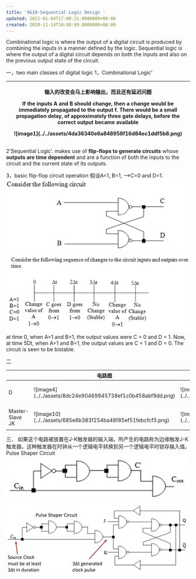 ```yaml
---
title: '9&10-Sequential Logic Design '
updated: 2021-01-04T17:00:31.0000000+08:00
created: 2020-11-14T10:08:09.0000000+08:00
---
```


Combinational logic is where the output of a digital circuit is produced by combining the inputs in a manner defined by the logic.
Sequential logic is where the output of a digital
circuit depends on both the inputs and also on the
previous output state of the circuit.

一，two main classes of digital logic
1，Combinational Logic'

<table>
<colgroup>
<col style="width: 100%" />
</colgroup>
<thead>
<tr class="header">
<th><p>输入的改变会马上影响输出，而且还有延迟问题</p>
<p>If the inputs A and B should change, then a change would be immediately propagated to the output f. There would be a small propagation delay, of approximately three gate delays, before the correct output became available</p>
<p>![image1](../../assets/4da36340e6a848958f16d84ec1ddf5b8.png)</p></th>
</tr>
</thead>
<tbody>
</tbody>
</table>

2'Sequential Logic'.
makes use of **flip-flops to generate circuits**
whose **outputs are time dependent** and are a function of both
the inputs to the circuit and the current state of its outputs.

3，basic flip-flop circuit operation
假设A=1, B=1, --\>C=0 and D=1.
![image2](../../assets/a7940a91761745b29505cf322e9d9f32.png)

![image3](../../assets/b0328bc4e0054078b8c435a7350f04f8.png)
at time 0, when A=1 and B=1, the output values were C = 0
and D = 1.
Now, at time 5Dt, when A=1 and B=1, the output values are C = 1
and D = 0.
The circuit is seen to be bistable.

二
<table>
<colgroup>
<col style="width: 4%" />
<col style="width: 32%" />
<col style="width: 12%" />
<col style="width: 10%" />
<col style="width: 14%" />
<col style="width: 11%" />
<col style="width: 13%" />
</colgroup>
<thead>
<tr class="header">
<th></th>
<th>电路图</th>
<th>State table</th>
<th>Characteristic table</th>
<th>Excitation table</th>
<th>K-M</th>
<th>Characteristic equation</th>
</tr>
</thead>
<tbody>
<tr class="odd">
<td>D</td>
<td>![image4](../../assets/8dc24e90469945738ef1c0b458abf9dd.png)</td>
<td>![image5](../../assets/5bc07ef9b9994ff1844341e8689441c3.png)</td>
<td><p>![image6](../../assets/7c797f35136b46a5a1049e588bca4391.png)</p>
<p></p></td>
<td><p>![image7](../../assets/4b70aeed71354d8ab9a9fc9b1c8ff8cd.png)</p>
<p></p></td>
<td><p>![image8](../../assets/755c2b69c5c846529e5083d3c2c7bcbd.png)</p>
<p></p></td>
<td><p>![image9](../../assets/958ca0f216fd4bf0ab29d5c3c9bc86e8.png)</p>
<p></p></td>
</tr>
<tr class="even">
<td>Master-Slave JK</td>
<td><p>![image10](../../assets/685e6b383f254ba48f85ef51febcfcf3.png)</p>
<p></p></td>
<td><p>![image11](../../assets/ccd8219091c94f249aed5d811ee6125f.png)</p>
<p></p></td>
<td><p>![image12](../../assets/fffed3ded51547d2946fcc23a86f0345.png)</p>
<p></p></td>
<td><p>![image13](../../assets/c3b3c128a663421b93339eb7b14b63a8.png)</p>
<p></p></td>
<td><p>![image14](../../assets/8b9651c9867741b184c03a4dd144bae4.png)</p>
<p></p></td>
<td><p>![image15](../../assets/5bc0a207c6fd47ea8da2f9fb69541940.png)</p>
<p></p></td>
</tr>
</tbody>
</table>

三、
如果这个电路被放置在J-K触发器的输入端，所产生的电路称为边缘触发J-K触发器。这种触发器在时钟从一个逻辑电平转换到另一个逻辑电平时锁存输入值。
Pulse Shaper Circuit
![image16](../../assets/3b31ac4775ac4a318f227d34d6ccdebe.png)

![image17](../../assets/f8775eab03724ebe95d2f6d03f84be68.png)

